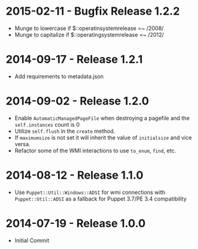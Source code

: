 # 2015-02-11 - Bugfix Release 1.2.2

* Munge to lowercase if $::operatinsystemrelease =~ /2008/
* Munge to capitalize if $::operatingsystemrelease =~ /2012/

# 2014-09-17 - Release 1.2.1

* Add requirements to metadata.json

# 2014-09-02 - Release 1.2.0

* Enable `AutomaticManagedPageFile` when destroying a pagefile and the `self.instances` count is 0
* Utilize `self.flush` in the `create` method.
* If `maximumsize` is not set it will inherit the value of `initialsize` and vice versa.
* Refactor some of the WMI interactions to use `to_enum`, `find`, etc.

# 2014-08-12 - Release 1.1.0

* Use `Puppet::Util::Windows::ADSI` for wmi connections with `Puppet::Util::ADSI` as a fallback for Puppet 3.7/PE 3.4 compatibility

# 2014-07-19 - Release 1.0.0

* Initial Commit
